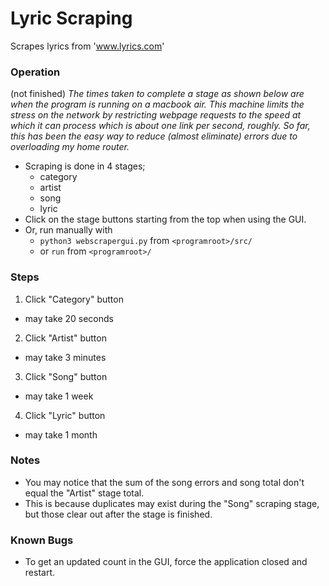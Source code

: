 # Lyric Scraping
Scrapes lyrics from 'www.lyrics.com'

### Operation
(not finished)
_The times taken to complete a stage as shown below are when the program is running on a macbook air. This machine limits the stress on the network by restricting webpage requests to the speed at which it can process which is about one link per second, roughly. So far, this has been the easy way to reduce (almost eliminate) errors due to overloading my home router._

* Scraping is done in 4 stages;
  * category
  * artist
  * song
  * lyric
* Click on the stage buttons starting from the top when using the GUI.
* Or, run manually with 
  * `python3 webscrapergui.py` from `<programroot>/src/`
  * or `run` from `<programroot>/`

### Steps

1. Click "Category" button
  * may take 20 seconds
2. Click "Artist" button
  * may take 3 minutes
3. Click "Song" button
  * may take 1 week
4. Click "Lyric" button
  * may take 1 month

### Notes
* You may notice that the sum of the song errors and song total don't equal the "Artist" stage total.
* This is because duplicates may exist during the "Song" scraping stage, but those clear out after the stage is finished.

### Known Bugs
* To get an updated count in the GUI, force the application closed and restart.
